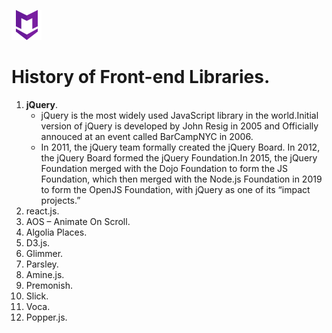 
![alt text](https://github.com/adam-p/markdown-here/raw/master/src/common/images/icon48.png "Logo Title Text 1")
# History of Front-end Libraries.


1. **jQuery**.
    - jQuery is the most widely used JavaScript library in the world.Initial version of jQuery is developed by John Resig in 2005 and Officially annouced at an event called BarCampNYC in 2006.
    - In 2011, the jQuery team formally created the jQuery Board. In 2012, the jQuery Board formed the jQuery Foundation.In 2015, the jQuery Foundation merged with the Dojo Foundation to form the JS Foundation, which then merged with the Node.js Foundation in 2019 to form the OpenJS Foundation, with jQuery as one of its “impact projects.”
2. react.js.
3. AOS – Animate On Scroll.
4. Algolia Places.
5. D3.js.
6. Glimmer.
7. Parsley.
8. Amine.js.
9. Premonish.
10. Slick.
11. Voca.
12. Popper.js.


